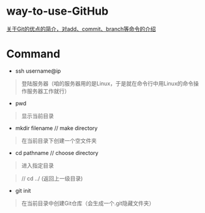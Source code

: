 # way-to-use-GitHub

[关于Git的优点的简介，对add、commit、branch等命令的介绍](http://www.liaoxuefeng.com/wiki/0013739516305929606dd18361248578c67b8067c8c017b000/00137396287703354d8c6c01c904c7d9ff056ae23da865a000)


# Command

- ssh username@ip
> 登陆服务器（咱的服务器用的是Linux，于是就在命令行中用Linux的命令操作服务器工作就行）

- pwd
> 显示当前目录

- mkdir filename  // make directory
> 在当前目录下创建一个空文件夹

- cd pathname  // choose directory
> 进入指定目录

> // cd ../ (返回上一级目录)

- git init
> 在当前目录中创建Git仓库（会生成一个.git隐藏文件夹）



